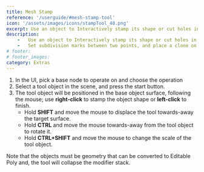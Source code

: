 ```yaml
---
title: Mesh Stamp
reference: '/userguide/#mesh-stamp-tool'
icon: '/assets/images/icons/stampTool_48.png'
excerpt: Use an object to Interactively stamp its shape or cut holes in a mesh.
description:
    -   Use an object to Interactively stamp its shape or cut holes in a mesh.
    -   Set subdivision marks between two points, and place a clone on each mark.
# footer:
# footer_images:
category: Extras
---
```


1. In the UI, pick a base node to operate on and choose the operation
2. Select a tool object in the scene, and press the start button.
3. The tool object will be positioned in the base object surface, following the mouse; use **right-click** to stamp the object shape or **left-click** to finish.
   * Hold **SHIFT** and move the mouse to displace the tool towards-away the target surface.
   * Hold **CTRL** and move the mouse towards-away from the tool object to rotate it.
   * Hold **CTRL+SHIFT** and move the mouse to change the scale of the tool object.

Note that the objects must be geometry that can be converted to Editable Poly and, the tool will collapse the modifier stack.

